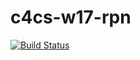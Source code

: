 # c4cs-w17-rpn
[![Build Status](https://travis-ci.org/shuyuanx/c4cs-w17-rpn.svg?branch=master)](https://travis-ci.org/shuyuanx/c4cs-w17-rpn)
